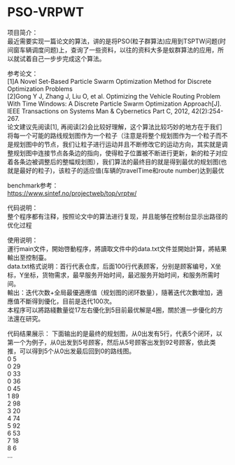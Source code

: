 # PSO-VRPWT

项目简介：<br/>
最近需要实现一篇论文的算法，讲的是将PSO(粒子群算法)应用到TSPTW问题(时间窗车辆调度问题)上，查询了一些资料，以往的资料大多是蚁群算法的应用，所以就试着自己一步步完成这个算法。

参考论文：<br/>
[1]A Novel Set-Based Particle Swarm Optimization Method for Discrete Optimization Problems<br/>
[2]Gong Y J, Zhang J, Liu O, et al. Optimizing the Vehicle Routing Problem With Time Windows: A Discrete Particle Swarm Optimization Approach[J]. IEEE Transactions on Systems Man & Cybernetics Part C, 2012, 42(2):254-267.<br/>
论文建议先阅读[1], 再阅读[2]会比较好理解，这个算法比较巧妙的地方在于我们将每一个可能的路线规划图作为一个粒子（注意是将整个规划图作为一个粒子而不是规划图中的节点，我们让粒子进行运动并且不断修改它的运动方向，其实就是调整规划图中连接节点各条边的指向，使得粒子位置被不断进行更新，新的粒子对应着各条边被调整后的整幅规划图），我们算法的最终目的就是得到最优的规划图(也就是最好的粒子)，该粒子的适应值(车辆的travelTime和route number)达到最优

benchmark参考：<br/>
https://www.sintef.no/projectweb/top/vrptw/

代码说明：<br/>
整个程序都有注释，按照论文中的算法进行复现，并且能够在控制台显示出路径的优化过程

使用说明：<br/>
運行main文件，開始啓動程序，將讀取文件中的data.txt文件並開始計算，將結果輸出至控制臺。<br/>
data.txt格式说明：首行代表仓库，后面100行代表顾客，分别是顾客编号，X坐标，Y坐标，货物需求，最早服务开始时间，最迟服务开始时间，和服务所需时间。<br/>
輸出：迭代次数+全局最優適應值（规划图的闭环数量），隨著迭代次數增加，適應值不斷得到優化，目前是迭代100次。<br/>
本程序可以將路綫數量從17左右優化到5目前最优解是4圈，關於進一步優化的方法還在研究。

代码结果展示：
下面输出的是最终的规划图，从0出发有5行，代表5个闭环，以第一个为例子，从0出发到5号顾客，然后从5号顾客出发到92号顾客，依此类推，可以得到5个从0出发最后回到0的路线图。<br/>
0 5<br/>
0 29<br/>
0 33<br/>
0 36<br/>
0 45<br/>
1 89<br/>
2 98<br/>
3 20<br/>
4 74<br/>
5 92<br/>
6 53<br/>
7 18<br/>
8 6<br/>
...



